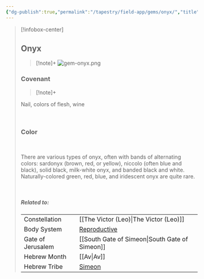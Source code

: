 ```yaml
---
{"dg-publish":true,"permalink":"/tapestry/field-app/gems/onyx/","title":"Onyx","tags":["covenants/gems/"],"dgHomeLink":true,"dgEnableSearch":true}
---
```


> [!infobox-center] 
> ## Onyx
> > [!note]+
> ![gem-onyx.png](/img/user/File%20Vault/Field%20App/gems/gem-onyx.png)
>  ### Covenant
>> [!note]+ 
>  <p class="note first">Nail, colors of flesh, wine</p>
>  <br>
> 
>  ### Color
>  <br>
><p class="note first"> There are various types of onyx, often with bands of alternating colors: sardonyx (brown, red, or yellow), niccolo (often blue and black), solid black, milk-white onyx, and banded black and white. Naturally-colored green, red, blue, and iridescent onyx are quite rare.</p><br>
> 
> ##### Related to:
> <p class="note first" p style="margin-bottom: 16px;">
><p class="note third">
>
> |             |        |
> | --- | --- |
> | Constellation | [[The Victor (Leo)\|The Victor (Leo)]]                              |
> | Body System    | <a href="reproductive system" data-href="reproductive system" class="internal-link">Reproductive</a> |
> | Gate of Jerusalem  | [[South Gate of Simeon\|South Gate of Simeon]]                                         |
> |   Hebrew Month   | [[Av\|Av]]                                  |
> | Hebrew Tribe | <a href="Tribe of Simeon" data-href="Tribe of Simeon" class="internal-link">Simeon</a>